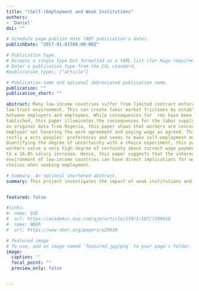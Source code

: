 ```yaml
---
title: "(Self-)Employment and Weak Institutions"
authors:
- 'Daniel'
doi: ""

# Schedule page publish date (NOT publication's date).
publishDate: "2017-01-01T00:00:00Z"

# Publication type.
# Accepts a single type but formatted as a YAML list (for Hugo requirements).
# Enter a publication type from the CSL standard.
#publication_types: ["article"]

# Publication name and optional abbreviated publication name.
publication: ""
publication_short: ""

abstract: Many low-income countries suffer from limited contract enforcement and an ensuing
low-trust environment. This can create labor market frictions by establishing mistrust
between employers and employees. While consequences for  rms have been well es-
tablished, this paper illuminates the consequences for the labor supply side. Drawing
on original data from Nigeria, this paper shows that workers are concerned about an
employer not honoring the work agreement and paying wage as agreed. This concern di-
rectly a ects peoples' preferences and seems to make self-employment more attractive.
Quantifying the degree of uncertainty with a choice experiment, this paper  nds that
workers value a very high degree of certainty about correct wage payment equivalent
to a 16.8% salary increase. Hence, this paper suggests that the inherently uncertain
environment of low-income countries can have direct implications for workers and their
choices when seeking employment.

# Summary. An optional shortened abstract.
summary: This project investigates the impact of weak institutions and non-enforceable contracts for the labor supply side. 


featured: false

#links:
#- name: QJE
#  url: https://academic.oup.com/qje/article/139/1/187/7209918
#- name: NBER
#  url: https://www.nber.org/papers/w29010

# Featured image
# To use, add an image named `featured.jpg/png` to your page's folder. 
image:
  caption: ''
  focal_point: ""
  preview_only: false


---
```




